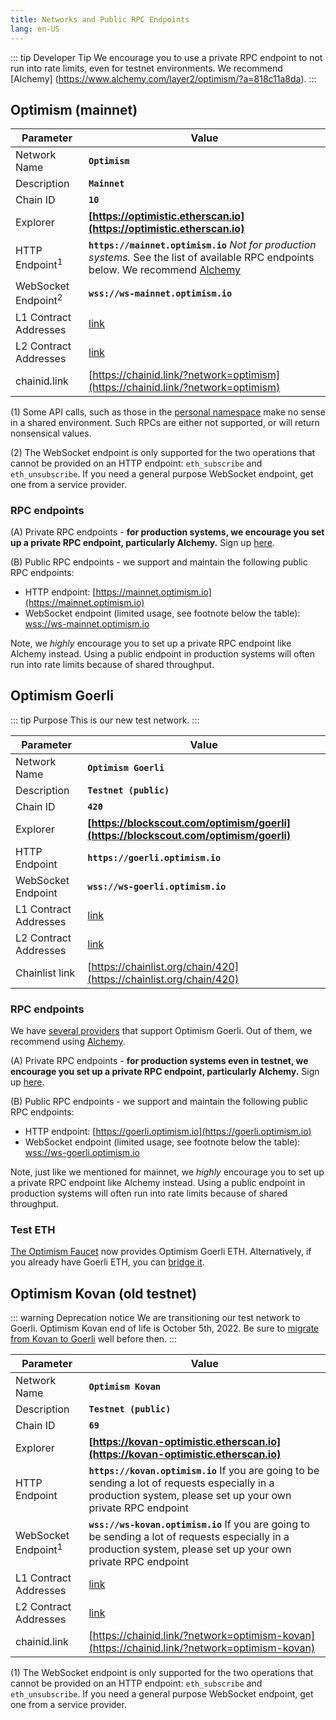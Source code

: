 ```yaml
---
title: Networks and Public RPC Endpoints
lang: en-US
---
```


::: tip Developer Tip
We encourage you to use a private RPC endpoint to not run into rate limits, even for testnet environments. We recommend [Alchemy] (https://www.alchemy.com/layer2/optimism/?a=818c11a8da).
:::


## Optimism (mainnet)


| Parameter | Value |
| --------- | ----- |
| Network Name | **`Optimism`** |
| Description | **`Mainnet`** |
| Chain ID | **`10`** |
| Explorer | **[https://optimistic.etherscan.io](https://optimistic.etherscan.io)** |
| HTTP Endpoint<sup>1</sup> | **`https://mainnet.optimism.io`** _Not for production systems._   See the list of available RPC endpoints below. We recommend [Alchemy](https://docs.alchemy.com/reference/optimism-api-quickstart/?a=818c11a8da) |
| WebSocket Endpoint<sup>2</sup> | **`wss://ws-mainnet.optimism.io`** 
| L1 Contract Addresses | [link](https://github.com/ethereum-optimism/optimism/tree/develop/packages/contracts/deployments/mainnet#layer-1-contracts) |
| L2 Contract Addresses | [link](https://github.com/ethereum-optimism/optimism/tree/develop/packages/contracts/deployments/mainnet#layer-2-contracts) |
| chainid.link | [https://chainid.link/?network=optimism](https://chainid.link/?network=optimism)

(1) Some API calls, such as those in the [personal namespace](https://geth.ethereum.org/docs/rpc/ns-personal) make no sense in a shared environment.
Such RPCs are either not supported, or will return nonsensical values.

(2) The WebSocket endpoint is only supported for the two operations that cannot be provided on an HTTP endpoint: `eth_subscribe` and `eth_unsubscribe`. 
If you need a general purpose WebSocket endpoint, get one from a service provider.




### RPC endpoints

(A) Private RPC endpoints - 
**for production systems, we encourage you set up a private RPC endpoint, particularly Alchemy.** Sign up [here](https://www.alchemy.com/layer2/optimism/?a=818c11a8da).

(B) Public RPC endpoints -
we support and maintain the following public RPC endpoints: 

- HTTP endpoint: [https://mainnet.optimism.io](https://mainnet.optimism.io)
- WebSocket endpoint (limited usage, see footnote below the table): [wss://ws-mainnet.optimism.io](wss://ws-mainnet.optimism.io)

Note, we _highly_ encourage you to set up a private RPC endpoint like Alchemy instead. Using a public endpoint in production systems will often run into rate limits because of shared throughput.

## Optimism Goerli

::: tip Purpose
This is our new test network.
:::



| Parameter | Value |
| --------- | ----- |
| Network Name | **`Optimism Goerli`** |
| Description | **`Testnet (public)`** |
| Chain ID | **`420`** |
| Explorer | **[https://blockscout.com/optimism/goerli](https://blockscout.com/optimism/goerli)** |
| HTTP Endpoint | **`https://goerli.optimism.io`** |
| WebSocket Endpoint | **`wss://ws-goerli.optimism.io`** |
| L1 Contract Addresses | [link](https://github.com/ethereum-optimism/optimism/tree/develop/packages/contracts/deployments/goerli#layer-1-contracts) |
| L2 Contract Addresses | [link](https://github.com/ethereum-optimism/optimism/tree/develop/packages/contracts/deployments/goerli#layer-2-contracts) |
| Chainlist link | [https://chainlist.org/chain/420](https://chainlist.org/chain/420)

### RPC endpoints

We have [several providers](./providers.md) that support Optimism Goerli. Out of them, we recommend using [Alchemy](https://www.alchemy.com/layer2/optimism/?a=818c11a8da).

(A) Private RPC endpoints - 
**for production systems even in testnet, we encourage you set up a private RPC endpoint, particularly Alchemy.** Sign up [here](https://www.alchemy.com/layer2/optimism/?a=818c11a8da).

(B) Public RPC endpoints -
we support and maintain the following public RPC endpoints: 

- HTTP endpoint: [https://goerli.optimism.io](https://goerli.optimism.io)
- WebSocket endpoint (limited usage, see footnote below the table): [wss://ws-goerli.optimism.io](wss://ws-goerli.optimism.io)

Note, just like we mentioned for mainnet, we _highly_ encourage you to set up a private RPC endpoint like Alchemy instead. Using a public endpoint in production systems will often run into rate limits because of shared throughput.


### Test ETH

[The Optimism Faucet](https://optimismfaucet.xyz/) now provides Optimism Goerli ETH.
Alternatively, if you already have Goerli ETH, you can [bridge it](https://app.optimism.io/bridge).


## Optimism Kovan (old testnet)


::: warning Deprecation notice
We are transitioning our test network to Goerli. 
Optimism Kovan end of life is October 5th, 2022. Be sure to [migrate from Kovan to Goerli](https://www.alchemy.com/overviews/migrate-from-kovan-to-goerli-on-optimism/?a=818c11a8da) well before then. 
:::


| Parameter | Value |
| --------- | ----- |
| Network Name | **`Optimism Kovan`** |
| Description | **`Testnet (public)`** |
| Chain ID | **`69`** |
| Explorer | **[https://kovan-optimistic.etherscan.io](https://kovan-optimistic.etherscan.io)** |
| HTTP Endpoint | **`https://kovan.optimism.io`** If you are going to be sending a lot of requests especially in a production system, please set up your own private RPC endpoint |
| WebSocket Endpoint<sup>1</sup> | **`wss://ws-kovan.optimism.io`** If you are going to be sending a lot of requests especially in a production system, please set up your own private RPC endpoint |
| L1 Contract Addresses | [link](https://github.com/ethereum-optimism/optimism/tree/develop/packages/contracts/deployments/kovan#layer-1-contracts) |
| L2 Contract Addresses | [link](https://github.com/ethereum-optimism/optimism/tree/develop/packages/contracts/deployments/kovan#layer-2-contracts) |
| chainid.link | [https://chainid.link/?network=optimism-kovan](https://chainid.link/?network=optimism-kovan)

(1) The WebSocket endpoint is only supported for the two operations that cannot be provided on an HTTP endpoint: `eth_subscribe` and `eth_unsubscribe`. 
If you need a general purpose WebSocket endpoint, get one from a service provider.

